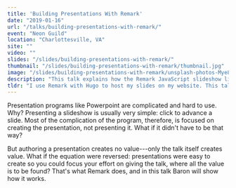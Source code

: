 ```yaml
---
title: 'Building Presentations With Remark'
date: "2019-01-16"
url: "/talks/building-presentations-with-remark/"
event: "Neon Guild"
location: "Charlottesville, VA"
site: ""
video: ""
slides: "/slides/building-presentations-with-remark/"
thumbnail: "/slides/building-presentations-with-remark/thumbnail.jpg"
image: "/slides/building-presentations-with-remark/unsplash-photos-Mye8t_m1gac.jpg"
description: "This talk explains how the Remark JavaScript slideshow library makes it fun and productive to create Markdown presentations in your browser."
tldr: "I use Remark with Hugo to host my slides on my website. This talk explains how and why Remark makes slides easy and fun to create, so you can focus on giving a great presentation, not fighting with slideshow software."
---
```

Presentation programs like Powerpoint are complicated and hard to use.
Why?
Presenting a slideshow is usually very simple: click to advance a slide.
Most of the complication of the program, therefore, is focused on creating the presentation, not presenting it.
What if it didn't have to be that way?
<!--more-->

But authoring a presentation creates no value---only the talk itself creates value. What if the equation were reversed: presentations were easy to create so you could focus your effort on giving the talk, where all the value is to be found? That's what Remark does, and in this talk Baron will show how it works.

